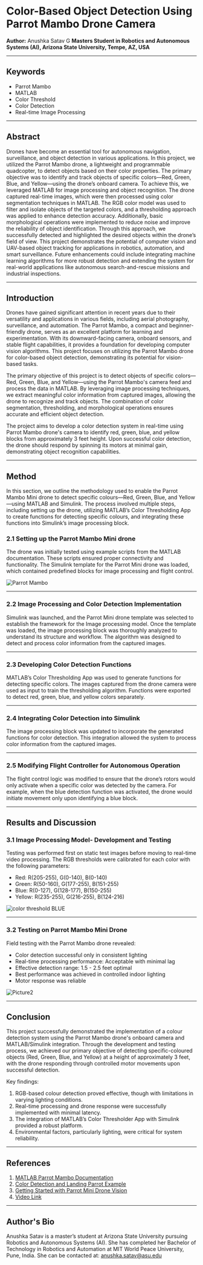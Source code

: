 # Color-Based Object Detection Using Parrot Mambo Drone Camera

**Author:** Anushka Satav G 
**Masters Student in Robotics and Autonomous Systems (AI), Arizona State University, Tempe, AZ, USA**

---

## Keywords
- Parrot Mambo
- MATLAB
- Color Threshold
- Color Detection
- Real-time Image Processing

---
## Abstract

Drones have become an essential tool for autonomous navigation, surveillance, and object detection in various applications. In this project, we utilized the Parrot Mambo drone, a lightweight and programmable quadcopter, to detect objects based on their color properties. The primary objective was to identify and track objects of specific colors—Red, Green, Blue, and Yellow—using the drone’s onboard camera. To achieve this, we leveraged MATLAB for image processing and object recognition. The drone captured real-time images, which were then processed using color segmentation techniques in MATLAB. The RGB color model was used to filter and isolate objects of the targeted colors, and a thresholding approach was applied to enhance detection accuracy. Additionally, basic morphological operations were implemented to reduce noise and improve the reliability of object identification. Through this approach, we successfully detected and highlighted the desired objects within the drone’s field of view. This project demonstrates the potential of computer vision and UAV-based object tracking for applications in robotics, automation, and smart surveillance. Future enhancements could include integrating machine learning algorithms for more robust detection and extending the system for real-world applications like autonomous search-and-rescue missions and industrial inspections.

---

## Introduction

Drones have gained significant attention in recent years due to their versatility and applications in various fields, including aerial photography, surveillance, and automation. 
The Parrot Mambo, a compact and beginner-friendly drone, serves as an excellent platform for learning and experimentation. With its downward-facing camera, onboard sensors, and stable flight capabilities, it provides a foundation for developing computer vision algorithms. 
This project focuses on utilizing the Parrot Mambo drone for color-based object detection, demonstrating its potential for vision-based tasks. 

The primary objective of this project is to detect objects of specific colors—Red, Green, Blue, and Yellow—using the Parrot Mambo's camera feed and process the data in MATLAB. 
By leveraging image processing techniques, we extract meaningful color information from captured images, allowing the drone to recognize and track objects. 
The combination of color segmentation, thresholding, and morphological operations ensures accurate and efficient object detection.

The project aims to develop a color detection system in real-time using Parrot Mambo drone's camera to identify red, green, blue, and yellow blocks from approximately 3 feet height. 
Upon successful color detection, the drone should respond by spinning its motors at minimal gain, demonstrating object recognition capabilities.

---

## Method

In this section, we outline the methodology used to enable the Parrot Mambo Mini drone to detect specific colours—Red, Green, Blue, and Yellow—using MATLAB and Simulink. 
The process involved multiple steps, including setting up the drone, utilizing MATLAB’s Color Thresholding App to create functions for detecting specific colours, and integrating these functions into Simulink’s image processing block.

### 2.1 Setting up the Parrot Mambo Mini drone
The drone was initially tested using example scripts from the MATLAB documentation. These scripts ensured proper connectivity and functionality. 
The Simulink template for the Parrot Mini drone was loaded, which contained predefined blocks for image processing and flight control.

![Parrot Mambo](https://github.com/user-attachments/assets/c75ea043-e7cd-4f99-86cc-fe95d257b89f)

---

### 2.2 Image Processing and Color Detection Implementation
Simulink was launched, and the Parrot Mini drone template was selected to establish the framework for the Image processing model. 
Once the template was loaded, the image processing block was thoroughly analyzed to understand its structure and workflow. 
The algorithm was designed to detect and process color information from the captured images.

---

### 2.3 Developing Color Detection Functions
MATLAB’s Color Thresholding App was used to generate functions for detecting specific colors. The images captured from the drone camera were used as input to train the thresholding algorithm.
Functions were exported to detect red, green, blue, and yellow colors separately.

---

### 2.4 Integrating Color Detection into Simulink 
The image processing block was updated to incorporate the generated functions for color detection. 
This integration allowed the system to process color information from the captured images.

---

### 2.5 Modifying Flight Controller for Autonomous Operation
The flight control logic was modified to ensure that the drone’s rotors would only activate when a specific color was detected by the camera. 
For example, when the blue detection function was activated, the drone would initiate movement only upon identifying a blue block.

---

## Results and Discussion

### 3.1 Image Processing Model- Development and Testing
Testing was performed first on static test images before moving to real-time video processing. The RGB thresholds were calibrated for each color with the following parameters:
- Red: R(205-255), G(0-140), B(0-140)
- Green: R(50-160), G(177-255), B(151-255)
- Blue: R(0-127), G(128-177), B(150-255)
- Yellow: R(235-255), G(216-255), B(124-216)

![color threshold BLUE](https://github.com/user-attachments/assets/de2d45a7-c2e7-40ac-9daf-271a78be0caf)

---

### 3.2 Testing on Parrot Mambo Mini Drone
Field testing with the Parrot Mambo drone revealed:
- Color detection successful only in consistent lighting
- Real-time processing performance: Acceptable with minimal lag
- Effective detection range: 1.5 - 2.5 feet optimal
- Best performance was achieved in controlled indoor lighting
- Motor response was reliable

![Picture2](https://github.com/user-attachments/assets/16d4b146-eb27-45f8-a2b3-3ac2d429d200)

---

## Conclusion

This project successfully demonstrated the implementation of a colour detection system using the Parrot Mambo drone's onboard camera and MATLAB/Simulink integration. Through the development and testing process, we achieved our primary objective of detecting specific-coloured objects (Red, Green, Blue, and Yellow) at a height of approximately 3 feet, with the drone responding through controlled motor movements upon successful detection.

Key findings:
1. RGB-based colour detection proved effective, though with limitations in varying lighting conditions.
2. Real-time processing and drone response were successfully implemented with minimal latency.
3. The integration of MATLAB’s Color Thresholder App with Simulink provided a robust platform.
4. Environmental factors, particularly lighting, were critical for system reliability.

---

## References
1. [MATLAB Parrot Mambo Documentation](https://www.mathworks.com/help/simulink/setup-and-configuration-parrot.html)
2. [Color Detection and Landing Parrot Example](https://www.mathworks.com/help/simulink/supportpkg/parrot_ref/color-detection-and-landing-parrot-example.html)
3. [Getting Started with Parrot Mini Drone Vision](https://www.mathworks.com/help/simulink/supportpkg/parrot_ref/getting-started-with-parrot-minidrone-vision.html)
4. [Video Link](https://github.com/user-attachments/assets/9515b37e-1e93-4d06-8ff7-d0def2713e78)

---

## Author's Bio

Anushka Satav is a master’s student at Arizona State University pursuing Robotics and Autonomous Systems (AI). 
She has completed her Bachelor of Technology in Robotics and Automation at MIT World Peace University, Pune, India. 
She can be contacted at: [anushka.satav@asu.edu](mailto:anushka.satav@asu.edu)
